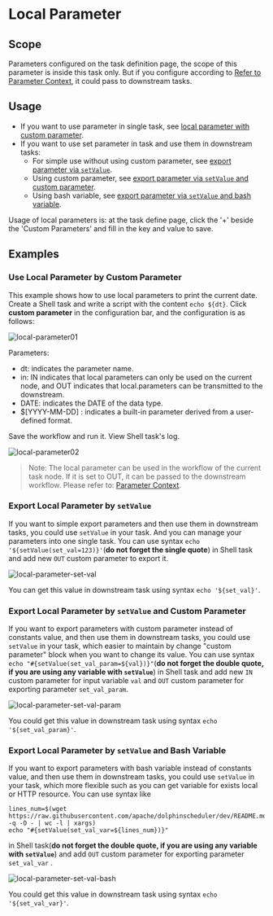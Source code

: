 # Local Parameter

## Scope

Parameters configured on the task definition page, the scope of this parameter is inside this task only. But if you configure according to [Refer to Parameter Context](context.md), it could pass to downstream tasks.

## Usage

* If you want to use parameter in single task, see [local parameter with custom parameter](#use-local-parameter-by-custom-parameter).
* If you want to use set parameter in task and use them in downstream tasks:
  * For simple use without using custom parameter, see [export parameter via `setValue`](#export-local-parameter-by-setvalue).
  * Using custom parameter, see [export parameter via `setValue` and custom parameter](#export-local-parameter-by-setvalue-and-custom-parameter).
  * Using bash variable, see [export parameter via `setValue` and bash variable](#export-local-parameter-by-setvalue-and-bash-variable).

Usage of local parameters is: at the task define page, click the '+' beside the 'Custom Parameters' and fill in the key and value to save.

## Examples

### Use Local Parameter by Custom Parameter

This example shows how to use local parameters to print the current date. Create a Shell task and write a script with the content `echo ${dt}`. Click **custom parameter** in the configuration bar, and the configuration is as follows:

![local-parameter01](../../../../img/new_ui/dev/parameter/local_parameter01.png)

Parameters:

- dt: indicates the parameter name.
- in: IN indicates that local parameters can only be used on the current node, and OUT indicates that local.parameters can be transmitted to the downstream.
- DATE: indicates the DATE of the data type.
- $[YYYY-MM-DD] : indicates a built-in parameter derived from a user-defined format.

Save the workflow and run it. View Shell task's log.

![local-parameter02](../../../../img/new_ui/dev/parameter/local_parameter02.png)

> Note: The local parameter can be used in the workflow of the current task node. If it is set to OUT, it can be passed to the downstream workflow. Please refer to: [Parameter Context](context.md).

### Export Local Parameter by `setValue`

If you want to simple export parameters and then use them in downstream tasks, you could use `setValue` in your task. And you can manage your parameters into one single task. You can use syntax `echo '${setValue(set_val=123)}'`(**do not forget the single quote**) in Shell task and add new `OUT` custom parameter to export it.

![local-parameter-set-val](../../../../img/new_ui/dev/parameter/local_param_set_val.png)

You can get this value in downstream task using syntax `echo '${set_val}'`.

### Export Local Parameter by `setValue` and Custom Parameter

If you want to export parameters with custom parameter instead of constants value, and then use them in downstream tasks,
you could use `setValue` in your task, which easier to maintain by change "custom parameter" block when you want to
change its value. You can use syntax `echo "#{setValue(set_val_param=${val})}"`(**do not forget the double quote, if you are
using any variable with `setValue`**) in Shell task and add new `IN` custom parameter for input variable `val` and `OUT` custom
parameter for exporting parameter `set_val_param`.

![local-parameter-set-val-param](../../../../img/new_ui/dev/parameter/local_param_set_val_custom.png)

You could get this value in downstream task using syntax `echo '${set_val_param}'`.

### Export Local Parameter by `setValue` and Bash Variable

If you want to export parameters with bash variable instead of constants value, and then use them in downstream tasks,
you could use `setValue` in your task, which more flexible such as you can get variable for exists local or HTTP resource.
You can use syntax like 

```shell
lines_num=$(wget https://raw.githubusercontent.com/apache/dolphinscheduler/dev/README.md -q -O - | wc -l | xargs)
echo "#{setValue(set_val_var=${lines_num})}"
```

in Shell task(**do not forget the double quote, if you are using any variable with `setValue`**) and add `OUT` custom parameter
for exporting parameter `set_val_var`
.

![local-parameter-set-val-bash](../../../../img/new_ui/dev/parameter/local_param_set_val_bash.png)

You could get this value in downstream task using syntax `echo '${set_val_var}'`.
